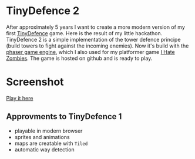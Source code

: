 # TinyDefence 2
After approximately 5 years I want to create a more modern version of my first [TinyDefence](https://github.com/Milchreis/TinyDefence) game. Here is the result of my little hackathon.
TinyDefence 2 is a simple implementation of the tower defence principe (build towers to fight against the incoming enemies). Now it's build with the [phaser game engine](http://phaser.io/), which I also used for my platformer game [I Hate Zombies](https://github.com/Milchreis/I-Hate-Zombies). The game is hosted on github and is ready to play.

# Screenshot

[Play it here](https://milchreis.github.io/tinydefence2/index.html)

## Approvments to TinyDefence 1
 - playable in modern browser
 - sprites and animations
 - maps are creatable with `Tiled`
 - automatic way detection
